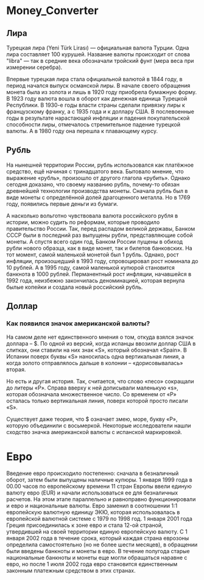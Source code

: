 # Money_Converter
 ## Лира
Турецкая лира (Yeni Türk Lirası) — официальная валюта Турции. Одна лира составляет 100 курушей. Название 
валюты происходит от слова "libra" — так в средние 
века обозначали тройский фунт (мера веса при измерении серебра).

Впервые турецкая лира стала официальной валютой в 1844 году, в 
период начался выпуск османской лиры. В начале своего обращения монета
была из золота и лишь в 1920 году приобрела бумажную форму. В 1923 году
валюта вошла в оборот как денежная единица Турецкой Республики. В 1930-е
годы власти страны сделали привязку лиры к французскому франку, а с 1935
года и к доллару США. В послевоенные годы в результате нарастающей
инфляции и падения покупательской способности лиры, отмечалось
стремительное падение турецкой валюты. А в 1980 году она перешла к плавающему курсу.

## Рубль
На нынешней территории России, рубль использовался как платёжное средство, ещё начиная с тринадцатого века. Бытовало
мнение, что выражение «рубль», произошло от другого глагола «рубить». Однако сегодня доказано, что своему названию 
рубль, почему-то обязан древнейшей технологии производства монеты. Сначала рубль был в виде монеты с определённой долей 
драгоценного металла. Но в 1769 году, появились первые деньги из бумаги.

А насколько вольготно чувствовала валюта российского рубля в истории, можно судить по реформам, которые проводило 
правительство России. Так, перед распадом великой державы, Банком СССР были в последний раз выпущены рубли, 
представляющие собой монеты. А спустя всего один год, Банком России пущены в обиход рубли нового образца, как в виде 
монет, так и билетов банковских. На тот момент, самой маленькой монетой был 1 рубль. Однако, рост инфляции, произошедший
в 1993 году, спровоцировал рост номинала до 10 рублей. А в 1995 году, самой маленькой купюрой становится банкнота в 1000
рублей. Перманентный рост инфляции, начавшейся в 1992 года, неизбежно закончилась деноминацией, которая вернула былые 
копейки и создала новый российский рубль.

## Доллар
### Как появился значок американской валюты?

На самом деле нет единственного мнения о том, откуда взялся значок доллара – $. По одной из версий, когда испанцы 
ввозили доллар США в слитках, они ставили на них знак «S», который обозначал «Spain». В Испании поверх буквы «S» 
наносилась одна вертикальная линия, а когда золото отправлялось дальше в колонии – «дорисовывалась» вторая.

Но есть и другая история. Так, считается, что слово «песо» сокращали до литеры «Р». Справа вверху к ней дописывали 
маленькую «s», которая обозначала множественное число. Со временем от «Р» осталась только вертикальная линия, поверх 
которой просто писали «S».

Существует даже теория, что $ означает змею, море, букву «Р», которую объединили с восьмеркой. Некоторые исследователи 
нашли сходство значка американской валюты с испанской маркировкой.

# Евро
Введение евро происходило постепенно: сначала в безналичный оборот, затем были выпущены наличные купюры.
1 января 1999 года в 00.00 часов по европейскому времени 11 стран Европы ввели единую валюту евро (EUR) и начали
использоваться ее для безналичных расчетов. На этом этапе параллельно и равноправно функционировали и евро и 
национальные валюты. Евро заменил в соотношении 1:1 европейскую валютную единицу ЭКЮ, которая использовалась в 
европейской валютной системе с 1979 по 1998 год.
1 января 2001 года Греция присоединилась к зоне евро и стала 12-ой страной, утвердившей на своей территории единую 
европейскую валюту.
С 1 января 2002 года в течение срока, который каждая страна еврозоны определила самостоятельно (но не более шести 
месяцев), в обращении были введены банкноты и монеты в евро. В течение полугода старые национальные банкноты и монеты 
еще могли обращаться наравне с евро, но после 1 июля 2002 года евро становится единственным законным платежным средством
в этих странах.